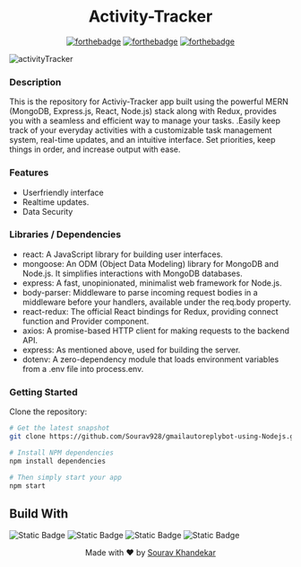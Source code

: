 <h1 align = 'center'>
   Activity-Tracker
</h1>
<div align = 'center'>
              
[![forthebadge](http://forthebadge.com/images/badges/built-with-love.svg)](http://forthebadge.com)
[![forthebadge](https://forthebadge.com/images/badges/made-with-javascript.svg)](https://forthebadge.com)
[![forthebadge](https://forthebadge.com/images/badges/check-it-out.svg)](https://forthebadge.com)

</div>

![activityTracker](https://github.com/Sourav928/MyQuotes/assets/76393038/ceb5983f-5a8a-495c-9293-e7a935badff5)

 <h3>Description</h3>
 This is the repository for Activiy-Tracker app built using the powerful MERN (MongoDB, Express.js, React, Node.js) stack along with Redux, provides you with a seamless and efficient way to manage your tasks. .Easily keep track of your everyday activities with a customizable task management system, real-time updates, and an intuitive interface. Set priorities, keep things in order, and increase output with ease.

 <h3>Features</h3>
 <ul>
   <li>Userfriendly interface</li>
   <li>Realtime updates.</li>
   <li>Data Security</li>
 </ul>

 <h3>Libraries / Dependencies</h3>
 <ul>
    <li>react: A JavaScript library for building user interfaces.</li>
    <li>mongoose: An ODM (Object Data Modeling) library for MongoDB and Node.js. It simplifies interactions with MongoDB databases.</li>
    <li>express: A fast, unopinionated, minimalist web framework for Node.js.</li>
    <li>body-parser: Middleware to parse incoming request bodies in a middleware before your handlers, available under the req.body property.</li>
    <li>react-redux: The official React bindings for Redux, providing connect function and Provider component.</li>
    <li>axios: A promise-based HTTP client for making requests to the backend API.</li>
    <li>express: As mentioned above, used for building the server.</li>
    <li>dotenv: A zero-dependency module that loads environment variables from a .env file into process.env.</li>
 </ul>

 <h3>Getting Started </h3>

Clone the repository:

```bash
# Get the latest snapshot
git clone https://github.com/Sourav928/gmailautoreplybot-using-Nodejs.git

# Install NPM dependencies
npm install dependencies

# Then simply start your app
npm start
```

## Build With

![Static Badge](https://img.shields.io/badge/MongoDB-%2347A248?style=plastic&logo=mongodb&labelColor=black)
![Static Badge](https://img.shields.io/badge/Express-%23000000?style=plastic&logo=express&labelColor=black)
![Static Badge](https://img.shields.io/badge/React-%2361DAFB?style=plastic&logo=react&labelColor=black)
![Static Badge](https://img.shields.io/badge/Nodejs-%23339933?style=plastic&logo=nodedotjs&labelColor=black)

<p align="center"> Made with ❤ by <a href="https://github.com/Prakhar2100">Sourav Khandekar</a></p>
